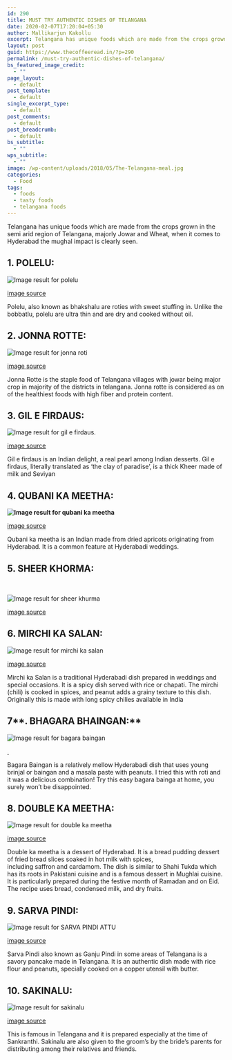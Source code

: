 ```yaml
---
id: 290
title: MUST TRY AUTHENTIC DISHES OF TELANGANA
date: 2020-02-07T17:20:04+05:30
author: Mallikarjun Kakollu
excerpt: Telangana has unique foods which are made from the crops grown in the semi arid region of Telangana, majorly Jowar and Wheat, when it comes to Hyderabad the mughal impact is clearly seen.
layout: post
guid: https://www.thecoffeeread.in/?p=290
permalink: /must-try-authentic-dishes-of-telangana/
bs_featured_image_credit:
  - ""
page_layout:
  - default
post_template:
  - default
single_excerpt_type:
  - default
post_comments:
  - default
post_breadcrumb:
  - default
bs_subtitle:
  - ""
wps_subtitle:
  - ""
image: /wp-content/uploads/2018/05/The-Telangana-meal.jpg
categories:
  - Food
tags:
  - foods
  - tasty foods
  - telangana foods
---
```

Telangana has unique foods which are made from the crops grown in the semi arid region of Telangana, majorly Jowar and Wheat, when it comes to Hyderabad the mughal impact is clearly seen.

## **1. POLELU:**

![Image result for polelu](https://upload.wikimedia.org/wikipedia/commons/7/71/Obbattu.jpg) 

[image source](https://www.google.co.in/search?biw=1350&bih=568&tbs=isz%3Alt%2Cislt%3Axga&tbm=isch&sa=1&ei=2ynsWqPiJIf2vgSkrZ6YBw&q=polelu&oq=polelu&gs_l=psy-ab.3..0l4j0i5i30k1l3j0i24k1j0i10i24k1j0i24k1.54420.59385.0.59684.13.11.2.0.0.0.114.1007.5j5.11.0....0...1c.1.64.psy-ab..0.12.1014.0..0i67k1j0i13k1j0i10k1.78.8sTMUh7PndQ#imgrc=qBVB74TQfkkSYM:)

Polelu, also known as bhakshalu are roties with sweet stuffing in. Unlike the bobbatlu, polelu are ultra thin and are dry and cooked without oil.

## **2. JONNA ROTTE:**

![Image result for jonna roti](http://4.bp.blogspot.com/_Htoia889FHk/TGQUPkz_RxI/AAAAAAAAAz4/F83lWBnYJwg/s1600/jonna+rotte.JPG) 

[image source](https://www.google.co.in/search?biw=1350&bih=568&tbs=isz%3Alt%2Cislt%3Axga&tbm=isch&sa=1&ei=rSnsWrjlEcyEvQSR7brICQ&q=jonna+roti&oq=jonna+roti&gs_l=psy-ab.3..0l3j0i30k1j0i24k1l6.40070.44761.0.45105.10.10.0.0.0.0.116.1024.5j5.10.0....0...1c.1.64.psy-ab..0.10.1020...0i67k1j0i10k1.0.NoDjPiQnpl8#imgrc=P9FvLV4H0DnfwM:)

Jonna Rotte is the staple food of Telangana villages with jowar being major crop in majority of the districts in telangana. Jonna rotte is considered as on of the healthiest foods with high fiber and protein content.

## **3. GIL E FIRDAUS:**

![Image result for gil e firdaus.](http://cookwith.whiskaffair.com/wp-content/uploads/2016/10/Gil-E-firdaus-1.jpg) 

[image source](https://www.google.co.in/search?biw=1350&bih=568&tbs=isz%3Alt%2Cislt%3Axga&tbm=isch&sa=1&ei=dynsWrz0M4uuvwS6spjIBA&q=gil+e+firdaus.&oq=gil+e+firdaus.&gs_l=psy-ab.3.0.0j0i30k1j0i24k1l3.48055.52226.0.52320.10.10.0.0.0.0.128.946.3j6.9.0....0...1c.1.64.psy-ab..1.9.941...0i67k1j0i10i67k1j0i5i30k1j0i8i30k1.0.mgQpDxcQrvI#imgrc=BevVrSMfiJ16xM:)

Gil e firdaus is an Indian delight, a real pearl among Indian desserts. Gil e firdaus, literally translated as ‘the clay of paradise’, is a thick Kheer made of milk and Seviyan

## **4. QUBANI KA MEETHA:**

**![Image result for qubani ka meetha](https://sabithavantalu.files.wordpress.com/2016/03/img_2171.jpg)**

[image source](https://www.google.co.in/search?biw=1350&bih=568&tbs=isz%3Alt%2Cislt%3Axga&tbm=isch&sa=1&ei=PinsWoLoFYW6vwT6u5ywAw&q=qubani+ka+meetha&oq=qurbani+ka+m&gs_l=psy-ab.3.0.0i10k1l10.44693.54203.0.56255.12.9.1.2.3.0.109.872.6j3.9.0....0...1c.1.64.psy-ab..0.12.905...0.0.bejXn9PBP08#imgrc=ngEcr4u8xQjNGM:)

Qubani ka meetha is an Indian made from dried apricots originating from Hyderabad. It is a common feature at Hyderabadi weddings.

## **5. SHEER KHORMA:**

&nbsp;

![Image result for sheer khurma](https://i1.wp.com/media.hungryforever.com/wp-content/uploads/2016/09/12145152/sheer-khurma-recipe.jpg?ssl=1?w=1269&strip=all&quality=80) 

[image source](https://www.google.co.in/search?biw=1350&bih=568&tbs=isz%3Alt%2Cislt%3Axga&tbm=isch&sa=1&ei=FSnsWsHpOYnwvgTos77gBw&q=sheer+khurma&oq=sheer+&gs_l=psy-ab.3.1.0i67k1l2j0l8.35490.36459.0.39203.6.6.0.0.0.0.117.599.4j2.6.0....0...1c.1.64.psy-ab..0.6.599...0i10k1.0.if3-iqgVtpA#imgrc=Dg3hf71DiszZ_M:)

## **6. MIRCHI KA SALAN:**

![Image result for mirchi ka salan](http://www.manjulaskitchen.com/blog/wp-content/uploads/hyderabadi_mirch_ka_salan.jpg) 

[image source](https://www.google.co.in/search?biw=1350&bih=568&tbs=isz%3Alt%2Cislt%3Axga&tbm=isch&sa=1&ei=6SjsWqXpF4jVvgTJvoW4AQ&q=mirchi+ka+salan&oq=mirchi+ka+s&gs_l=psy-ab.3.0.0l10.38831.42142.0.43371.13.12.1.0.0.0.154.1263.5j7.12.0....0...1c.1.64.psy-ab..0.13.1271...0i67k1.0.84a-6BFOIv4#imgrc=rEkaR1zV-fESKM:)

Mirchi ka Salan is a traditional Hyderabadi dish prepared in weddings and special occasions. It is a spicy dish served with rice or chapati. The mirchi (chili) is cooked in spices, and peanut adds a grainy texture to this dish. Originally this is made with long spicy chilies available in India

## 7**. BHAGARA BHAINGAN:**

![Image result for bagara baingan](https://i.ytimg.com/vi/-aiHyB7bAKA/maxresdefault.jpg) 

[ ](https://www.google.co.in/search?biw=1350&bih=568&tbs=isz%3Alt%2Cislt%3Axga&tbm=isch&sa=1&ei=oijsWqqqJMvYvATiho_wBg&q=bagara+baingan&oq=bagara+&gs_l=psy-ab.3.0.0l10.60204.62995.0.69228.13.9.4.0.0.0.194.999.5j4.9.0....0...1c.1.64.psy-ab..0.13.1032...0i67k1j0i10k1j0i30k1j0i24k1.0.eZE4Vd9F4gU#imgrc=CmbgnuYa2UPUoM:)

Bagara Baingan is a relatively mellow Hyderabadi dish that uses young brinjal or baingan and a masala paste with peanuts. I tried this with roti and it was a delicious combination! Try this easy bagara bainga at home, you surely won’t be disappointed.

## **8. DOUBLE KA MEETHA:**

![Image result for double ka meetha](https://i.ytimg.com/vi/HiM91gbnj5c/maxresdefault.jpg) 

[image source](https://www.google.co.in/search?biw=1350&bih=568&tbs=isz%3Alt%2Cislt%3Axga&tbm=isch&sa=1&ei=VyjsWoOKCIj48gWrwoSQDQ&q=double+ka+meetha&oq=double+ka+&gs_l=psy-ab.3.0.0l10.43525.47202.0.48339.12.10.1.1.1.0.119.1043.3j7.10.0....0...1c.1.64.psy-ab..0.12.1063...0i67k1j0i10k1.0.ZOjfGkFf4jc#imgrc=1hsyGVG7XRvpoM:)

Double ka meetha is a dessert of Hyderabad. It is a bread pudding dessert of fried bread slices soaked in hot milk with spices, including saffron and cardamom. The dish is similar to Shahi Tukda which has its roots in Pakistani cuisine and is a famous dessert in Mughlai cuisine. It is particularly prepared during the festive month of Ramadan and on Eid. The recipe uses bread, condensed milk, and dry fruits.

## **9. SARVA PINDI:**

![Image result for SARVA PINDI ATTU](http://4.bp.blogspot.com/_8ozzohLEaK4/S6_3POkqMAI/AAAAAAAABac/vYiy8yvuVo8/s1600/P1020736.JPG) 

[image source](https://www.google.co.in/search?biw=1350&bih=568&tbs=isz%3Alt%2Cislt%3Axga&tbm=isch&sa=1&ei=HCjsWsiHFon78QWko57wBQ&q=SARVA+PINDI+ATTU&oq=SARVA+PINDI+ATTU&gs_l=psy-ab.3..0i24k1l2.5423.5423.0.6153.1.1.0.0.0.0.188.188.0j1.1.0....0...1c.1.64.psy-ab..0.1.186....0.bXYWl5LOTnE#imgrc=hlzXRmrrLiUU1M:)

Sarva Pindi also known as Ganju Pindi in some areas of Telangana is a savory pancake made in Telangana. It is an authentic dish made with rice flour and peanuts, specially cooked on a copper utensil with butter.

## **10. SAKINALU:**

![Image result for sakinalu](http://4.bp.blogspot.com/-CKxLLHVEULo/Uw455nug-II/AAAAAAAAG5g/Q1vdwbOPQyM/s1600/20140114_175156.jpg) 

[image source](https://www.google.co.in/search?biw=1350&bih=568&tbs=isz%3Alt%2Cislt%3Axga&tbm=isch&sa=1&ei=yBrsWriIDMGp8QXL3Yu4CA&q=sakinalu&oq=sakinalu&gs_l=psy-ab.3..0l7j0i30k1j0i5i30k1l2.3409425.3410603.0.3410884.8.8.0.0.0.0.343.985.0j2j1j1.4.0....0...1c.1.64.psy-ab..4.4.985...0i67k1.0.97PxNXvzODQ#imgrc=t00gtwXs_CVvMM:)

This is famous in Telangana and it is prepared especially at the time of Sankranthi. Sakinalu are also given to the groom’s by the bride’s parents for distributing among their relatives and friends.